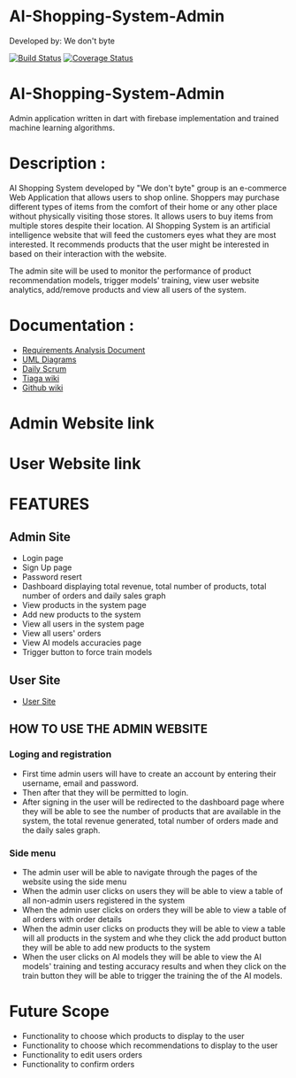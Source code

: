
# AI-Shopping-System-Admin
Developed by: We don't byte

[![Build Status](https://app.travis-ci.com/MmasehumeR/AI-Shopping-System-Admin.svg?branch=dev)](https://app.travis-ci.com/MmasehumeR/AI-Shopping-System-Admin)
[![Coverage Status](https://coveralls.io/repos/github/MmasehumeR/AI-Shopping-System-Admin/badge.svg?branch=dev)](https://coveralls.io/github/MmasehumeR/AI-Shopping-System-Admin?branch=dev)

# AI-Shopping-System-Admin
Admin application written in dart with firebase implementation and trained machine learning algorithms.

# Description :
AI Shopping System developed by "We don't byte" group is an e-commerce Web Application that allows users to shop online. Shoppers may purchase different types of items from the comfort of their home or any other place without physically visiting those stores. It allows users to buy items from multiple stores despite their location. AI Shopping System is an artificial intelligence website that will feed the customers eyes what they are most interested. It recommends products that the user might be interested in based on their interaction with the website.

The admin site will be used to monitor the performance of product recommendation models, trigger models' training, view user website analytics, add/remove products and view all users of the system.


# Documentation :
* [Requirements Analysis Document](https://docs.google.com/document/d/1fOcOD5PfAJeSOr_vy4FCrDGsdkLrttcEqX3IggBki58/edit?usp=sharing)
* [UML Diagrams](https://docs.google.com/document/d/1fOcOD5PfAJeSOr_vy4FCrDGsdkLrttcEqX3IggBki58/edit?usp=sharing)
* [Daily Scrum](https://third-safflower-7c4.notion.site/Software-Design-Project-Daily-Scrum-d467bcafe4ad453a9ed90791aa2e3ff7)
* [Tiaga wiki](https://tree.taiga.io/project/waffles-ai-shopping-system-v2/wiki/home)
* [Github wiki](https://github.com/mmasehume/AI-Shopping-System-v2/wiki)



# Admin Website link

# User Website link


# FEATURES
## Admin Site
* Login page
* Sign Up page
* Password resert
* Dashboard displaying total revenue, total number of products, total number of orders and daily sales graph
* View products in the system page
* Add new products to the system
* View all users in the system page
* View all users' orders
* View AI models accuracies page
* Trigger button to force train models

## User Site
* [User Site](https://github.com/mmasehume/AI-Shopping-System-v2/blob/dev/README.md)

## HOW TO USE THE ADMIN WEBSITE 

### Loging and registration

  * First time admin users will have to create an account by entering their username, email and password.
  * Then after that they will be permitted to login.
  * After signing in the user will be redirected to the dashboard page where they will be able to see the number of products that are available in the system, the total revenue generated, total number of orders made and the daily sales graph.
 
 ### Side menu
 * The admin user will be able to navigate through the pages of the website using the side menu
 * When the admin user clicks on users they will be able to view a table of all non-admin users registered in the system
 * When the admin user clicks on orders they will be able to view a table of all orders with order details
 * When the admin user clicks on products they will be able to view a table will all products in the system and whe they click the add product button they will be able to add new products to the system
 * When the user clicks on AI models they will be able to view the AI models' training and testing accuracy results and when they click on the train button they will be able to trigger the training the of the AI models.


# Future Scope
* Functionality to choose which products to display to the user
* Functionality to choose which recommendations to display to the user
* Functionality to edit users orders
* Functionality to confirm orders
